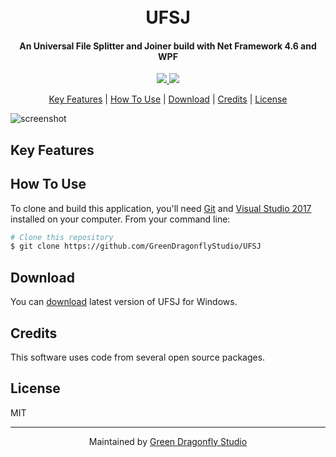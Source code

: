 
<h1 align="center"> 
  <br> UFSJ 
</h1>

<h4 align="center">
An Universal File Splitter and Joiner build with Net Framework 4.6 and WPF
</h4>

<p align="center"> 
  <a href="https://github.com/GreenDragonflyStudio/UFSJ/releases">
  <img src="https://img.shields.io/github/release/GreenDragonflyStudio/UFSJ.svg">
  </a>
  <a href="https://www.microsoft.com/net/download/windows">
      <img src="https://img.shields.io/badge/Net%20Framework-4.5-blue.svg">
  </a> 
</p>

<p align="center">
  <a href="#key-features">Key Features</a> |
  <a href="#how-to-use">How To Use</a> |
  <a href="#download">Download</a> |
  <a href="#credits">Credits</a> |
  <a href="#license">License</a>
</p>

![screenshot]( )

## Key Features
 

## How To Use

To clone and build this application, you'll need [Git](https://git-scm.com) and [Visual Studio 2017](https://www.visualstudio.com/downloads/)  installed on your computer. From your command line:

```bash
# Clone this repository
$ git clone https://github.com/GreenDragonflyStudio/UFSJ
```

## Download

You can [download](https://github.com/GreenDragonflyStudio/UFSJ/releases/latest) latest version of UFSJ for Windows.

## Credits

This software uses code from several open source packages.


## License

MIT

---
<p align="center"> Maintained by  <a href="https://github.com/GreenDragonflyStudio/">Green Dragonfly Studio</a></p>

